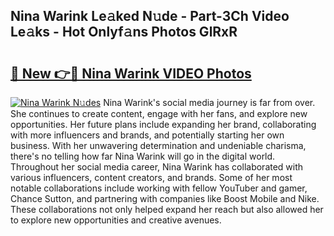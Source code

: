 ## Nina Warink Le𝚊ked N𝚞de - Part-3Ch Video Le𝚊ks - Hot Onlyf𝚊ns Photos GlRxR

# <h2><a href="http://ab38151.deff.icu/?id=Nina+Warink">🔗 New 👉🔴 Nina Warink VIDEO Photos</a></h2>

[![Nina Warink N𝚞des](https://i.imgur.com/rIISA9y.gif)](http://ab38151.deff.icu/?id=Nina+Warink)
Nina Warink's social media journey is far from over. She continues to create content, engage with her fans, and explore new opportunities. Her future plans include expanding her brand, collaborating with more influencers and brands, and potentially starting her own business. With her unwavering determination and undeniable charisma, there's no telling how far Nina Warink will go in the digital world. Throughout her social media career, Nina Warink has collaborated with various influencers, content creators, and brands. Some of her most notable collaborations include working with fellow YouTuber and gamer, Chance Sutton, and partnering with companies like Boost Mobile and Nike. These collaborations not only helped expand her reach but also allowed her to explore new opportunities and creative avenues.
